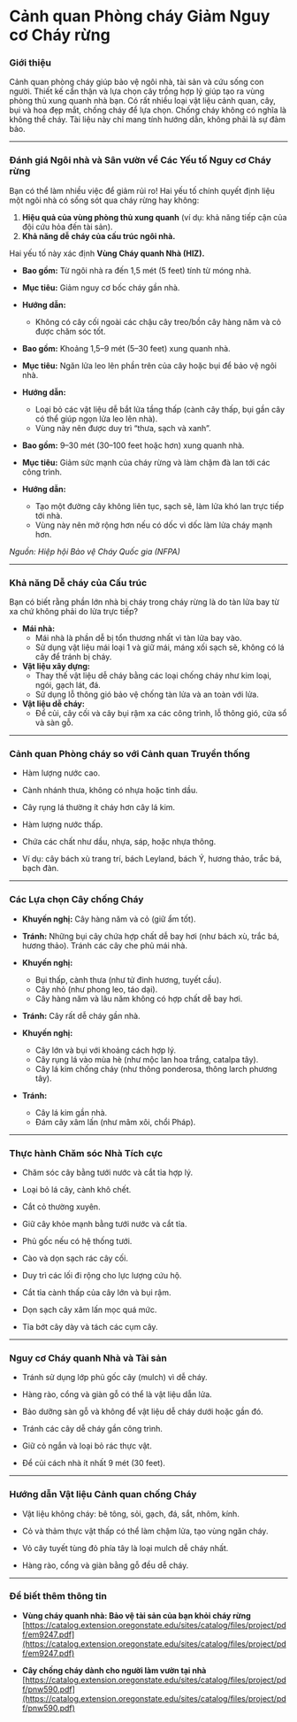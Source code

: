 # Cảnh quan Phòng cháy Giảm Nguy cơ Cháy rừng

### Giới thiệu

Cảnh quan phòng cháy giúp bảo vệ ngôi nhà, tài sản và cứu sống con người. Thiết kế cẩn thận và lựa chọn cây trồng hợp lý giúp tạo ra vùng phòng thủ xung quanh nhà bạn. Có rất nhiều loại vật liệu cảnh quan, cây, bụi và hoa đẹp mắt, chống cháy để lựa chọn. Chống cháy không có nghĩa là không thể cháy. Tài liệu này chỉ mang tính hướng dẫn, không phải là sự đảm bảo.

---

### Đánh giá Ngôi nhà và Sân vườn về Các Yếu tố Nguy cơ Cháy rừng

Bạn có thể làm nhiều việc để giảm rủi ro! Hai yếu tố chính quyết định liệu một ngôi nhà có sống sót qua cháy rừng hay không:

1. **Hiệu quả của vùng phòng thủ xung quanh** (ví dụ: khả năng tiếp cận của đội cứu hỏa đến tài sản).
2. **Khả năng dễ cháy của cấu trúc ngôi nhà.**

Hai yếu tố này xác định **Vùng Cháy quanh Nhà (HIZ).**


- **Bao gồm:** Từ ngôi nhà ra đến 1,5 mét (5 feet) tính từ móng nhà.
- **Mục tiêu:** Giảm nguy cơ bốc cháy gần nhà.
- **Hướng dẫn:**
  - Không có cây cối ngoài các chậu cây treo/bồn cây hàng năm và cỏ được chăm sóc tốt.


- **Bao gồm:** Khoảng 1,5–9 mét (5–30 feet) xung quanh nhà.
- **Mục tiêu:** Ngăn lửa leo lên phần trên của cây hoặc bụi để bảo vệ ngôi nhà.
- **Hướng dẫn:**
  - Loại bỏ các vật liệu dễ bắt lửa tầng thấp (cành cây thấp, bụi gần cây có thể giúp ngọn lửa leo lên nhà).
  - Vùng này nên được duy trì “thưa, sạch và xanh”.


- **Bao gồm:** 9–30 mét (30–100 feet hoặc hơn) xung quanh nhà.
- **Mục tiêu:** Giảm sức mạnh của cháy rừng và làm chậm đà lan tới các công trình.
- **Hướng dẫn:**
  - Tạo một đường cây không liên tục, sạch sẽ, làm lửa khó lan trực tiếp tới nhà.
  - Vùng này nên mở rộng hơn nếu có dốc vì dốc làm lửa cháy mạnh hơn.

*Nguồn: Hiệp hội Bảo vệ Cháy Quốc gia (NFPA)*

---

### Khả năng Dễ cháy của Cấu trúc

Bạn có biết rằng phần lớn nhà bị cháy trong cháy rừng là do tàn lửa bay từ xa chứ không phải do lửa trực tiếp?


- **Mái nhà:**
  - Mái nhà là phần dễ bị tổn thương nhất vì tàn lửa bay vào.
  - Sử dụng vật liệu mái loại 1 và giữ mái, máng xối sạch sẽ, không có lá cây để tránh bị cháy.
- **Vật liệu xây dựng:**
  - Thay thế vật liệu dễ cháy bằng các loại chống cháy như kim loại, ngói, gạch lát, đá.
  - Sử dụng lỗ thông gió bảo vệ chống tàn lửa và an toàn với lửa.
- **Vật liệu dễ cháy:**
  - Để củi, cây cối và cây bụi rậm xa các công trình, lỗ thông gió, cửa sổ và sàn gỗ.

---

### Cảnh quan Phòng cháy so với Cảnh quan Truyền thống


- Hàm lượng nước cao.
- Cành nhánh thưa, không có nhựa hoặc tinh dầu.
- Cây rụng lá thường ít cháy hơn cây lá kim.


- Hàm lượng nước thấp.
- Chứa các chất như dầu, nhựa, sáp, hoặc nhựa thông.
- Ví dụ: cây bách xù trang trí, bách Leyland, bách Ý, hương thảo, trắc bá, bạch đàn.

---

### Các Lựa chọn Cây chống Cháy


- **Khuyến nghị:** Cây hàng năm và cỏ (giữ ẩm tốt).
- **Tránh:** Những bụi cây chứa hợp chất dễ bay hơi (như bách xù, trắc bá, hương thảo). Tránh các cây che phủ mái nhà.


- **Khuyến nghị:**
  - Bụi thấp, cành thưa (như tử đinh hương, tuyết cầu).
  - Cây nhỏ (như phong leo, táo dại).
  - Cây hàng năm và lâu năm không có hợp chất dễ bay hơi.
- **Tránh:** Cây rất dễ cháy gần nhà.


- **Khuyến nghị:**
  - Cây lớn và bụi với khoảng cách hợp lý.
  - Cây rụng lá vào mùa hè (như mộc lan hoa trắng, catalpa tây).
  - Cây lá kim chống cháy (như thông ponderosa, thông larch phương tây).
- **Tránh:**
  - Cây lá kim gần nhà.
  - Đám cây xâm lấn (như mâm xôi, chổi Pháp).

---

### Thực hành Chăm sóc Nhà Tích cực


- Chăm sóc cây bằng tưới nước và cắt tỉa hợp lý.
- Loại bỏ lá cây, cành khô chết.
- Cắt cỏ thường xuyên.


- Giữ cây khỏe mạnh bằng tưới nước và cắt tỉa.
- Phủ gốc nếu có hệ thống tưới.
- Cào và dọn sạch rác cây cối.


- Duy trì các lối đi rộng cho lực lượng cứu hộ.
- Cắt tỉa cành thấp của cây lớn và bụi rậm.
- Dọn sạch cây xâm lấn mọc quá mức.
- Tỉa bớt cây dày và tách các cụm cây.

---

### Nguy cơ Cháy quanh Nhà và Tài sản


- Tránh sử dụng lớp phủ gốc cây (mulch) vì dễ cháy.
- Hàng rào, cổng và giàn gỗ có thể là vật liệu dẫn lửa.
- Bảo dưỡng sàn gỗ và không để vật liệu dễ cháy dưới hoặc gần đó.


- Tránh các cây dễ cháy gần công trình.
- Giữ cỏ ngắn và loại bỏ rác thực vật.


- Để củi cách nhà ít nhất 9 mét (30 feet).

---

### Hướng dẫn Vật liệu Cảnh quan chống Cháy


- Vật liệu không cháy: bê tông, sỏi, gạch, đá, sắt, nhôm, kính.
- Cỏ và thảm thực vật thấp có thể làm chậm lửa, tạo vùng ngăn cháy.


- Vỏ cây tuyết tùng đỏ phía tây là loại mulch dễ cháy nhất.
- Hàng rào, cổng và giàn bằng gỗ đều dễ cháy.

---

### Để biết thêm thông tin

- **Vùng cháy quanh nhà: Bảo vệ tài sản của bạn khỏi cháy rừng**  
  [https://catalog.extension.oregonstate.edu/sites/catalog/files/project/pdf/em9247.pdf](https://catalog.extension.oregonstate.edu/sites/catalog/files/project/pdf/em9247.pdf)

- **Cây chống cháy dành cho người làm vườn tại nhà**  
  [https://catalog.extension.oregonstate.edu/sites/catalog/files/project/pdf/pnw590.pdf](https://catalog.extension.oregonstate.edu/sites/catalog/files/project/pdf/pnw590.pdf)
